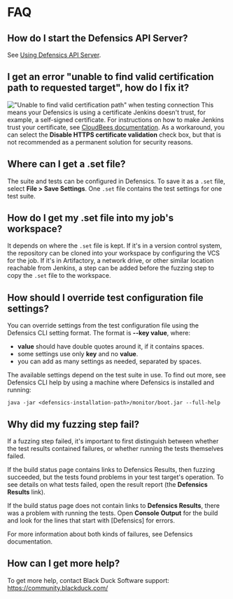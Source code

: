 # FAQ

## How do I start the Defensics API Server?

See [Using Defensics API Server](defensics-api-server.md).

## I get an error "unable to find valid certification path to requested target", how do I fix it?

!["Unable to find valid certification path" when testing connection](img/global-configuration-test-connection-failed.png)
This means your Defensics is using a certificate Jenkins doesn't trust, 
for example, a self-signed certificate. For instructions on how to make Jenkins 
trust your certificate, see 
[CloudBees documentation](https://support.cloudbees.com/hc/en-us/articles/203821254-How-to-install-a-new-SSL-certificate-). 
As a workaround, you can select the **Disable HTTPS certificate validation** 
check box, but that is not recommended as a permanent solution for security 
reasons.

## Where can I get a .set file?
The suite and tests can be configured in Defensics. To save it as a `.set` file, 
select **File > Save Settings**. One `.set` file contains the test settings for 
one test suite.

## How do I get my .set file into my job's workspace?
It depends on where the `.set` file is kept. If it's in a version control 
system, the repository can be cloned into your workspace by configuring the VCS 
for the job. If it's in Artifactory, a network drive, or other similar location 
reachable from Jenkins, a step can be added before the fuzzing step to copy the 
`.set` file to the workspace.

## How should I override test configuration file settings?
You can override settings from the test configuration file using the Defensics 
CLI setting format. The format is **--key value**, where:
- **value** should have double quotes around it, if it contains spaces.
- some settings use only **key** and no **value**.
- you can add as many settings as needed, separated by spaces.

The available settings depend on the test suite in use. To find out more, see 
Defensics CLI help by using a machine where Defensics is installed and running:

`java -jar <defensics-installation-path>/monitor/boot.jar --full-help`

## Why did my fuzzing step fail?

If a fuzzing step failed, it's important to first distinguish between whether 
the test results contained failures, or whether running the tests themselves 
failed.

If the build status page contains links to Defensics Results, then fuzzing 
succeeded, but the tests found problems in your test target's operation. To see 
details on what tests failed, open the result report (the **Defensics Results** 
link).

If the build status page does not contain links to **Defensics Results**, there 
was a problem with running the tests. Open **Console Output** for the build and 
look for the lines that start with \[Defensics\] for errors.

For more information about both kinds of failures, see Defensics documentation.

## How can I get more help?
To get more help, contact Black Duck Software support:
https://community.blackduck.com/
